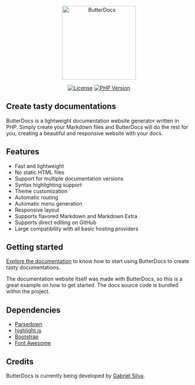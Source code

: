 <p align="center">
    <a href="https://github.com/eugabrielsilva/butterdocs" target="_blank"><img src="https://i.imgur.com/3SrqkTl.png" alt="ButterDocs" width="200"/></a>
</p>

<p align="center">
    <a href="https://github.com/eugabrielsilva/butterdocs" target="_blank"><img src="https://img.shields.io/badge/license-MIT-green" alt="License"></a>
    <a href="https://github.com/eugabrielsilva/butterdocs" target="_blank"><img src="https://img.shields.io/badge/php-%5E7.4%7C%5E8.0-blue" alt="PHP Version"></a>
</p>

## Create tasty documentations
ButterDocs is a lightweight documentation website generator written in PHP. Simply create your Markdown files and ButterDocs will do the rest for you, creating a beautiful and responsive website with your docs.

## Features
- Fast and lightweight
- No static HTML files
- Support for multiple documentation versions
- Syntax highlighting support
- Theme customization
- Automatic routing
- Automatic menu generation
- Responsive layout
- Supports flavored Markdown and Markdown Extra
- Supports direct editing on GitHub
- Large compatibility with all basic hosting providers

## Getting started
[Explore the documentation](https://eugabrielsilva.tk/butterdocs) to know how to start using ButterDocs to create tasty documentations.

The documentation website itself was made with ButterDocs, so this is a great example on how to get started. The docs source code is bundled within the project.

## Dependencies
- [Parsedown](https://parsedown.org)
- [highlight.js](https://highlightjs.org)
- [Bootstrap](https://getbootstrap.com)
- [Font Awesome](https://fontawesome.com)

## Credits
ButterDocs is currently being developed by [Gabriel Silva](https://eugabrielsilva.tk).